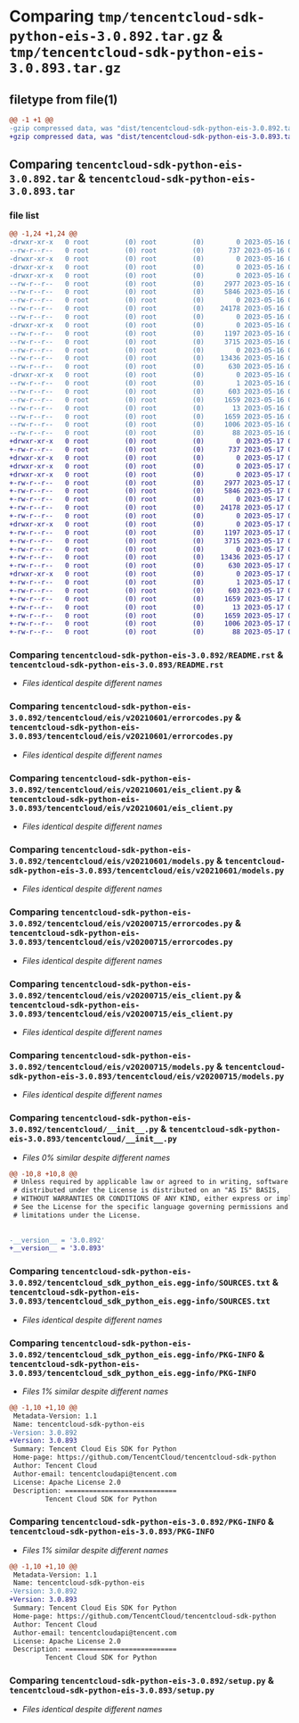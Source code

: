 # Comparing `tmp/tencentcloud-sdk-python-eis-3.0.892.tar.gz` & `tmp/tencentcloud-sdk-python-eis-3.0.893.tar.gz`

## filetype from file(1)

```diff
@@ -1 +1 @@
-gzip compressed data, was "dist/tencentcloud-sdk-python-eis-3.0.892.tar", last modified: Tue May 16 00:36:17 2023, max compression
+gzip compressed data, was "dist/tencentcloud-sdk-python-eis-3.0.893.tar", last modified: Wed May 17 03:30:54 2023, max compression
```

## Comparing `tencentcloud-sdk-python-eis-3.0.892.tar` & `tencentcloud-sdk-python-eis-3.0.893.tar`

### file list

```diff
@@ -1,24 +1,24 @@
-drwxr-xr-x   0 root         (0) root         (0)        0 2023-05-16 00:36:17.000000 tencentcloud-sdk-python-eis-3.0.892/
--rw-r--r--   0 root         (0) root         (0)      737 2023-05-16 00:36:17.000000 tencentcloud-sdk-python-eis-3.0.892/README.rst
-drwxr-xr-x   0 root         (0) root         (0)        0 2023-05-16 00:36:17.000000 tencentcloud-sdk-python-eis-3.0.892/tencentcloud/
-drwxr-xr-x   0 root         (0) root         (0)        0 2023-05-16 00:36:17.000000 tencentcloud-sdk-python-eis-3.0.892/tencentcloud/eis/
-drwxr-xr-x   0 root         (0) root         (0)        0 2023-05-16 00:36:17.000000 tencentcloud-sdk-python-eis-3.0.892/tencentcloud/eis/v20210601/
--rw-r--r--   0 root         (0) root         (0)     2977 2023-05-16 00:36:17.000000 tencentcloud-sdk-python-eis-3.0.892/tencentcloud/eis/v20210601/errorcodes.py
--rw-r--r--   0 root         (0) root         (0)     5846 2023-05-16 00:36:17.000000 tencentcloud-sdk-python-eis-3.0.892/tencentcloud/eis/v20210601/eis_client.py
--rw-r--r--   0 root         (0) root         (0)        0 2023-05-16 00:36:17.000000 tencentcloud-sdk-python-eis-3.0.892/tencentcloud/eis/v20210601/__init__.py
--rw-r--r--   0 root         (0) root         (0)    24178 2023-05-16 00:36:17.000000 tencentcloud-sdk-python-eis-3.0.892/tencentcloud/eis/v20210601/models.py
--rw-r--r--   0 root         (0) root         (0)        0 2023-05-16 00:36:17.000000 tencentcloud-sdk-python-eis-3.0.892/tencentcloud/eis/__init__.py
-drwxr-xr-x   0 root         (0) root         (0)        0 2023-05-16 00:36:17.000000 tencentcloud-sdk-python-eis-3.0.892/tencentcloud/eis/v20200715/
--rw-r--r--   0 root         (0) root         (0)     1197 2023-05-16 00:36:17.000000 tencentcloud-sdk-python-eis-3.0.892/tencentcloud/eis/v20200715/errorcodes.py
--rw-r--r--   0 root         (0) root         (0)     3715 2023-05-16 00:36:17.000000 tencentcloud-sdk-python-eis-3.0.892/tencentcloud/eis/v20200715/eis_client.py
--rw-r--r--   0 root         (0) root         (0)        0 2023-05-16 00:36:17.000000 tencentcloud-sdk-python-eis-3.0.892/tencentcloud/eis/v20200715/__init__.py
--rw-r--r--   0 root         (0) root         (0)    13436 2023-05-16 00:36:17.000000 tencentcloud-sdk-python-eis-3.0.892/tencentcloud/eis/v20200715/models.py
--rw-r--r--   0 root         (0) root         (0)      630 2023-05-16 00:36:17.000000 tencentcloud-sdk-python-eis-3.0.892/tencentcloud/__init__.py
-drwxr-xr-x   0 root         (0) root         (0)        0 2023-05-16 00:36:17.000000 tencentcloud-sdk-python-eis-3.0.892/tencentcloud_sdk_python_eis.egg-info/
--rw-r--r--   0 root         (0) root         (0)        1 2023-05-16 00:36:17.000000 tencentcloud-sdk-python-eis-3.0.892/tencentcloud_sdk_python_eis.egg-info/dependency_links.txt
--rw-r--r--   0 root         (0) root         (0)      603 2023-05-16 00:36:17.000000 tencentcloud-sdk-python-eis-3.0.892/tencentcloud_sdk_python_eis.egg-info/SOURCES.txt
--rw-r--r--   0 root         (0) root         (0)     1659 2023-05-16 00:36:17.000000 tencentcloud-sdk-python-eis-3.0.892/tencentcloud_sdk_python_eis.egg-info/PKG-INFO
--rw-r--r--   0 root         (0) root         (0)       13 2023-05-16 00:36:17.000000 tencentcloud-sdk-python-eis-3.0.892/tencentcloud_sdk_python_eis.egg-info/top_level.txt
--rw-r--r--   0 root         (0) root         (0)     1659 2023-05-16 00:36:17.000000 tencentcloud-sdk-python-eis-3.0.892/PKG-INFO
--rw-r--r--   0 root         (0) root         (0)     1006 2023-05-16 00:36:17.000000 tencentcloud-sdk-python-eis-3.0.892/setup.py
--rw-r--r--   0 root         (0) root         (0)       88 2023-05-16 00:36:17.000000 tencentcloud-sdk-python-eis-3.0.892/setup.cfg
+drwxr-xr-x   0 root         (0) root         (0)        0 2023-05-17 03:30:54.000000 tencentcloud-sdk-python-eis-3.0.893/
+-rw-r--r--   0 root         (0) root         (0)      737 2023-05-17 03:30:54.000000 tencentcloud-sdk-python-eis-3.0.893/README.rst
+drwxr-xr-x   0 root         (0) root         (0)        0 2023-05-17 03:30:54.000000 tencentcloud-sdk-python-eis-3.0.893/tencentcloud/
+drwxr-xr-x   0 root         (0) root         (0)        0 2023-05-17 03:30:54.000000 tencentcloud-sdk-python-eis-3.0.893/tencentcloud/eis/
+drwxr-xr-x   0 root         (0) root         (0)        0 2023-05-17 03:30:54.000000 tencentcloud-sdk-python-eis-3.0.893/tencentcloud/eis/v20210601/
+-rw-r--r--   0 root         (0) root         (0)     2977 2023-05-17 03:30:54.000000 tencentcloud-sdk-python-eis-3.0.893/tencentcloud/eis/v20210601/errorcodes.py
+-rw-r--r--   0 root         (0) root         (0)     5846 2023-05-17 03:30:54.000000 tencentcloud-sdk-python-eis-3.0.893/tencentcloud/eis/v20210601/eis_client.py
+-rw-r--r--   0 root         (0) root         (0)        0 2023-05-17 03:30:54.000000 tencentcloud-sdk-python-eis-3.0.893/tencentcloud/eis/v20210601/__init__.py
+-rw-r--r--   0 root         (0) root         (0)    24178 2023-05-17 03:30:54.000000 tencentcloud-sdk-python-eis-3.0.893/tencentcloud/eis/v20210601/models.py
+-rw-r--r--   0 root         (0) root         (0)        0 2023-05-17 03:30:54.000000 tencentcloud-sdk-python-eis-3.0.893/tencentcloud/eis/__init__.py
+drwxr-xr-x   0 root         (0) root         (0)        0 2023-05-17 03:30:54.000000 tencentcloud-sdk-python-eis-3.0.893/tencentcloud/eis/v20200715/
+-rw-r--r--   0 root         (0) root         (0)     1197 2023-05-17 03:30:54.000000 tencentcloud-sdk-python-eis-3.0.893/tencentcloud/eis/v20200715/errorcodes.py
+-rw-r--r--   0 root         (0) root         (0)     3715 2023-05-17 03:30:54.000000 tencentcloud-sdk-python-eis-3.0.893/tencentcloud/eis/v20200715/eis_client.py
+-rw-r--r--   0 root         (0) root         (0)        0 2023-05-17 03:30:54.000000 tencentcloud-sdk-python-eis-3.0.893/tencentcloud/eis/v20200715/__init__.py
+-rw-r--r--   0 root         (0) root         (0)    13436 2023-05-17 03:30:54.000000 tencentcloud-sdk-python-eis-3.0.893/tencentcloud/eis/v20200715/models.py
+-rw-r--r--   0 root         (0) root         (0)      630 2023-05-17 03:30:54.000000 tencentcloud-sdk-python-eis-3.0.893/tencentcloud/__init__.py
+drwxr-xr-x   0 root         (0) root         (0)        0 2023-05-17 03:30:54.000000 tencentcloud-sdk-python-eis-3.0.893/tencentcloud_sdk_python_eis.egg-info/
+-rw-r--r--   0 root         (0) root         (0)        1 2023-05-17 03:30:54.000000 tencentcloud-sdk-python-eis-3.0.893/tencentcloud_sdk_python_eis.egg-info/dependency_links.txt
+-rw-r--r--   0 root         (0) root         (0)      603 2023-05-17 03:30:54.000000 tencentcloud-sdk-python-eis-3.0.893/tencentcloud_sdk_python_eis.egg-info/SOURCES.txt
+-rw-r--r--   0 root         (0) root         (0)     1659 2023-05-17 03:30:54.000000 tencentcloud-sdk-python-eis-3.0.893/tencentcloud_sdk_python_eis.egg-info/PKG-INFO
+-rw-r--r--   0 root         (0) root         (0)       13 2023-05-17 03:30:54.000000 tencentcloud-sdk-python-eis-3.0.893/tencentcloud_sdk_python_eis.egg-info/top_level.txt
+-rw-r--r--   0 root         (0) root         (0)     1659 2023-05-17 03:30:54.000000 tencentcloud-sdk-python-eis-3.0.893/PKG-INFO
+-rw-r--r--   0 root         (0) root         (0)     1006 2023-05-17 03:30:54.000000 tencentcloud-sdk-python-eis-3.0.893/setup.py
+-rw-r--r--   0 root         (0) root         (0)       88 2023-05-17 03:30:54.000000 tencentcloud-sdk-python-eis-3.0.893/setup.cfg
```

### Comparing `tencentcloud-sdk-python-eis-3.0.892/README.rst` & `tencentcloud-sdk-python-eis-3.0.893/README.rst`

 * *Files identical despite different names*

### Comparing `tencentcloud-sdk-python-eis-3.0.892/tencentcloud/eis/v20210601/errorcodes.py` & `tencentcloud-sdk-python-eis-3.0.893/tencentcloud/eis/v20210601/errorcodes.py`

 * *Files identical despite different names*

### Comparing `tencentcloud-sdk-python-eis-3.0.892/tencentcloud/eis/v20210601/eis_client.py` & `tencentcloud-sdk-python-eis-3.0.893/tencentcloud/eis/v20210601/eis_client.py`

 * *Files identical despite different names*

### Comparing `tencentcloud-sdk-python-eis-3.0.892/tencentcloud/eis/v20210601/models.py` & `tencentcloud-sdk-python-eis-3.0.893/tencentcloud/eis/v20210601/models.py`

 * *Files identical despite different names*

### Comparing `tencentcloud-sdk-python-eis-3.0.892/tencentcloud/eis/v20200715/errorcodes.py` & `tencentcloud-sdk-python-eis-3.0.893/tencentcloud/eis/v20200715/errorcodes.py`

 * *Files identical despite different names*

### Comparing `tencentcloud-sdk-python-eis-3.0.892/tencentcloud/eis/v20200715/eis_client.py` & `tencentcloud-sdk-python-eis-3.0.893/tencentcloud/eis/v20200715/eis_client.py`

 * *Files identical despite different names*

### Comparing `tencentcloud-sdk-python-eis-3.0.892/tencentcloud/eis/v20200715/models.py` & `tencentcloud-sdk-python-eis-3.0.893/tencentcloud/eis/v20200715/models.py`

 * *Files identical despite different names*

### Comparing `tencentcloud-sdk-python-eis-3.0.892/tencentcloud/__init__.py` & `tencentcloud-sdk-python-eis-3.0.893/tencentcloud/__init__.py`

 * *Files 0% similar despite different names*

```diff
@@ -10,8 +10,8 @@
 # Unless required by applicable law or agreed to in writing, software
 # distributed under the License is distributed on an "AS IS" BASIS,
 # WITHOUT WARRANTIES OR CONDITIONS OF ANY KIND, either express or implied.
 # See the License for the specific language governing permissions and
 # limitations under the License.
 
 
-__version__ = '3.0.892'
+__version__ = '3.0.893'
```

### Comparing `tencentcloud-sdk-python-eis-3.0.892/tencentcloud_sdk_python_eis.egg-info/SOURCES.txt` & `tencentcloud-sdk-python-eis-3.0.893/tencentcloud_sdk_python_eis.egg-info/SOURCES.txt`

 * *Files identical despite different names*

### Comparing `tencentcloud-sdk-python-eis-3.0.892/tencentcloud_sdk_python_eis.egg-info/PKG-INFO` & `tencentcloud-sdk-python-eis-3.0.893/tencentcloud_sdk_python_eis.egg-info/PKG-INFO`

 * *Files 1% similar despite different names*

```diff
@@ -1,10 +1,10 @@
 Metadata-Version: 1.1
 Name: tencentcloud-sdk-python-eis
-Version: 3.0.892
+Version: 3.0.893
 Summary: Tencent Cloud Eis SDK for Python
 Home-page: https://github.com/TencentCloud/tencentcloud-sdk-python
 Author: Tencent Cloud
 Author-email: tencentcloudapi@tencent.com
 License: Apache License 2.0
 Description: ============================
         Tencent Cloud SDK for Python
```

### Comparing `tencentcloud-sdk-python-eis-3.0.892/PKG-INFO` & `tencentcloud-sdk-python-eis-3.0.893/PKG-INFO`

 * *Files 1% similar despite different names*

```diff
@@ -1,10 +1,10 @@
 Metadata-Version: 1.1
 Name: tencentcloud-sdk-python-eis
-Version: 3.0.892
+Version: 3.0.893
 Summary: Tencent Cloud Eis SDK for Python
 Home-page: https://github.com/TencentCloud/tencentcloud-sdk-python
 Author: Tencent Cloud
 Author-email: tencentcloudapi@tencent.com
 License: Apache License 2.0
 Description: ============================
         Tencent Cloud SDK for Python
```

### Comparing `tencentcloud-sdk-python-eis-3.0.892/setup.py` & `tencentcloud-sdk-python-eis-3.0.893/setup.py`

 * *Files identical despite different names*

